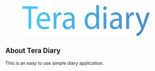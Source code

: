 <p align="center"><a href="https://lweb-diary.herokuapp.com" target="_blank"><img src="./public/images/brand_name.svg" width="400"></a></p>



## About Tera Diary
This is an easy to use simple diary application.
